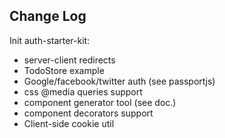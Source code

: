 ## Change Log

Init auth-starter-kit:

* server-client redirects
* TodoStore example
* Google/facebook/twitter auth (see passportjs)
* css @media queries support
* component generator tool (see doc.)
* component decorators support
* Client-side cookie util
